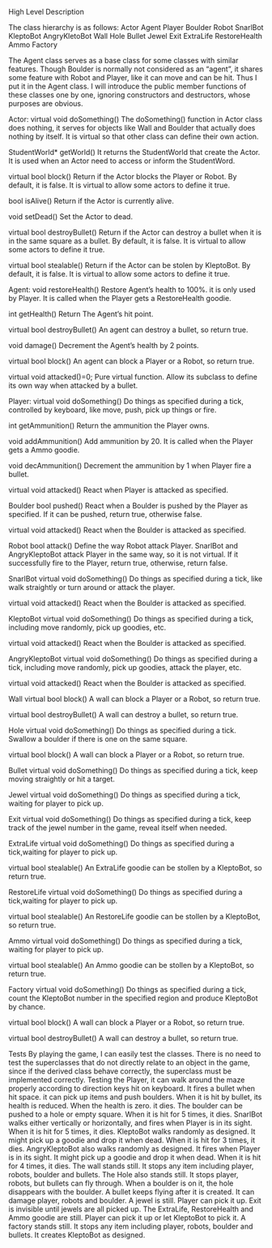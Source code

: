 

High Level Description

The class hierarchy is as follows:
Actor
  Agent
    Player
    Boulder
    Robot
      SnarlBot
      KleptoBot
        AngryKletoBot
  Wall
  Hole
  Bullet
  Jewel
  Exit
  ExtraLife
  RestoreHealth
  Ammo
  Factory

The Agent class serves as a base class for some classes with similar features. Though Boulder is normally not considered as an “agent”, it shares some feature with Robot and Player, like it can move and can be hit. Thus I put it in the Agent class. I will introduce the public member functions of these classes one by one, ignoring constructors and destructors, whose purposes are obvious.

Actor:
virtual void doSomething()
The doSomething() function in Actor class does nothing, it serves for objects like Wall and Boulder that actually does nothing by itself. It is virtual so that other class can define their own action.

StudentWorld* getWorld()
It returns the StudentWorld that create the Actor. It is used when an Actor need to access
or inform the StudentWord.

virtual bool block()
Return if the Actor blocks the Player or Robot. By default, it is false. It is virtual to allow some actors to define it true.

bool isAlive()
Return if the Actor is currently alive.

void setDead()
Set the Actor to dead.

virtual bool destroyBullet()
Return if the Actor can destroy a bullet when it is in the same square as a  bullet. By default, it is false. It is virtual to allow some actors to define it true.

virtual bool stealable()
Return if the Actor can be stolen by KleptoBot. By default, it is false. It is virtual to allow some actors to define it true.

Agent:
void restoreHealth()
Restore Agent’s health to 100%. it is only used by Player. It is called  when the Player gets a RestoreHealth goodie.

int getHealth()
Return The Agent’s hit point.

virtual bool destroyBullet()
An agent can destroy a bullet, so return true.

void damage()
Decrement the Agent’s health by 2 points.

virtual bool block()
An agent can block a Player or a Robot, so return true.

virtual void attacked()=0;
Pure virtual function. Allow its subclass to define its own way when attacked by a bullet.


Player:
virtual void doSomething()
Do things as specified during a tick, controlled by keyboard, like move, push, pick up things or fire.

int getAmmunition()
Return the ammunition the Player owns.

void addAmmunition()
Add ammunition by 20. It is called  when the Player gets a Ammo goodie.

void decAmmunition()
Decrement the ammunition by 1 when Player fire a bullet.

virtual void attacked()
React when Player is attacked as specified.

Boulder
bool pushed()
React when a Boulder is pushed by the Player as specified. If it can be pushed, return true, otherwise false.

virtual void attacked()
React when the Boulder is attacked as specified.

Robot
bool attack()
Define the way Robot attack Player. SnarlBot and AngryKleptoBot attack Player in the same way, so it is not virtual. If it successfully fire to the Player, return true, otherwise, return false.

SnarlBot
virtual void doSomething()
Do things as specified during a tick, like walk straightly or turn around or attack the player.

virtual void attacked()
React when the Boulder is attacked as specified.


KleptoBot
virtual void doSomething()
Do things as specified during a tick, including move randomly, pick up goodies, etc.

virtual void attacked()
React when the Boulder is attacked as specified.


AngryKleptoBot
virtual void doSomething()
Do things as specified during a tick, including move randomly, pick up goodies, attack the player, etc.

virtual void attacked()
React when the Boulder is attacked as specified.


Wall
virtual bool block()
A wall can block a Player or a Robot, so return true.

virtual bool destroyBullet()
A wall can destroy a bullet, so return true.


Hole
virtual void doSomething()
Do things as specified during a tick. Swallow a boulder if there is one on the same square.

virtual bool block()
A wall can block a Player or a Robot, so return true.

Bullet
virtual void doSomething()
Do things as specified during a tick, keep moving straightly or hit a target.

Jewel
virtual void doSomething()
Do things as specified during a tick, waiting for player to pick up.

Exit
virtual void doSomething()
Do things as specified during a tick, keep track of the jewel number in the game, reveal itself when needed.

ExtraLife
virtual void doSomething()
Do things as specified during a tick,waiting for player to pick up.

virtual bool stealable()
An ExtraLife goodie can be stollen by a KleptoBot, so return true.

RestoreLife
virtual void doSomething()
Do things as specified during a tick,waiting for player to pick up.

virtual bool stealable()
An RestoreLife goodie can be stollen by a KleptoBot, so return true.

Ammo
virtual void doSomething()
Do things as specified during a tick, waiting for player to pick up.

virtual bool stealable()
An Ammo goodie can be stollen by a KleptoBot, so return true.

Factory
virtual void doSomething()
Do things as specified during a tick, count the KleptoBot number in the specified region and produce KleptoBot by chance.

virtual bool block()
A wall can block a Player or a Robot, so return true.

virtual bool destroyBullet()
A wall can destroy a bullet, so return true.


Tests
By playing the game, I can easily test the classes. There is no need to test the superclasses that do not directly relate to an object in the game, since if the derived class behave correctly, the superclass must be implemented correctly.
Testing the Player, it can walk around the maze properly according to direction keys hit on keyboard. It fires a bullet when hit space. it can pick up items and push boulders. When it is hit by bullet, its health is reduced. When the health is zero. it dies.
The boulder can be pushed to a hole or empty square. When it is hit for 5 times, it dies.
SnarlBot walks either vertically or horizontally, and fires when Player is in its sight. When it is hit for 5 times, it dies.
KleptoBot walks randomly as designed. It might pick up a goodie and drop it when dead. When it is hit for 3 times, it dies.
AngryKleptoBot also walks randomly as designed. It fires when Player is in its sight. It might pick up a goodie and drop it when dead. When it is hit for 4 times, it dies.
The wall stands still. It stops any item including player, robots, boulder and bullets.
The Hole also stands still. It stops player, robots, but bullets can fly through. When a boulder is on it, the hole disappears with the boulder.
A bullet keeps flying after it is created. It can damage player, robots and boulder.
A jewel is still. Player can pick it up.
Exit is invisible until jewels are all picked up.
The ExtraLife, RestoreHealth and Ammo goodie are still. Player can pick it up or let KleptoBot to pick it.
A factory stands still. It stops any item including player, robots, boulder and bullets. It creates KleptoBot as designed.

